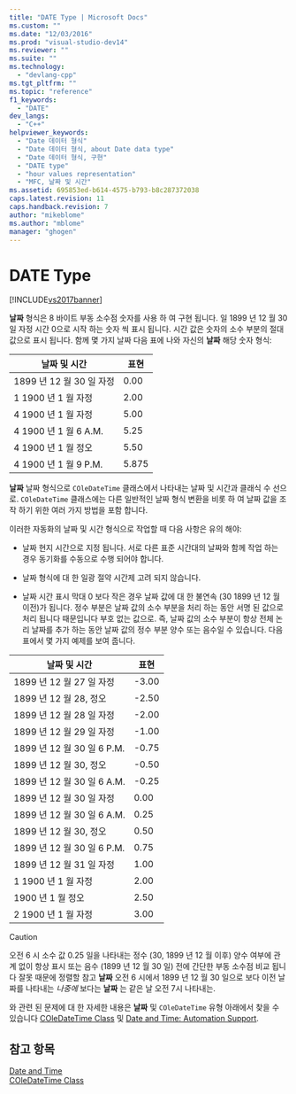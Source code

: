 ```yaml
---
title: "DATE Type | Microsoft Docs"
ms.custom: ""
ms.date: "12/03/2016"
ms.prod: "visual-studio-dev14"
ms.reviewer: ""
ms.suite: ""
ms.technology: 
  - "devlang-cpp"
ms.tgt_pltfrm: ""
ms.topic: "reference"
f1_keywords: 
  - "DATE"
dev_langs: 
  - "C++"
helpviewer_keywords: 
  - "Date 데이터 형식"
  - "Date 데이터 형식, about Date data type"
  - "Date 데이터 형식, 구현"
  - "DATE type"
  - "hour values representation"
  - "MFC, 날짜 및 시간"
ms.assetid: 695853ed-b614-4575-b793-b8c287372038
caps.latest.revision: 11
caps.handback.revision: 7
author: "mikeblome"
ms.author: "mblome"
manager: "ghogen"
---
```

# DATE Type
[!INCLUDE[vs2017banner](../assembler/inline/includes/vs2017banner.md)]

**날짜** 형식은 8 바이트 부동 소수점 숫자를 사용 하 여 구현 됩니다.  일 1899 년 12 월 30 일 자정 시간 0으로 시작 하는 숫자 씩 표시 됩니다.  시간 값은 숫자의 소수 부분의 절대값으로 표시 됩니다.  함께 몇 가지 날짜 다음 표에 나와 자신의  **날짜** 해당 숫자 형식:  
  
|날짜 및 시간|표현|  
|-------------|--------|  
|1899 년 12 월 30 일 자정|0.00|  
|1 1900 년 1 월 자정|2.00|  
|4 1900 년 1 월 자정|5.00|  
|4 1900 년 1 월 6 A.M.|5.25|  
|4 1900 년 1 월 정오|5.50|  
|4 1900 년 1 월 9 P.M.|5.875|  
  
 **날짜** 날짜 형식으로 `COleDateTime` 클래스에서 나타내는 날짜 및 시간과 클래식 수 선으로.  `COleDateTime` 클래스에는 다른 일반적인 날짜 형식 변환을 비롯 하 여 날짜 값을 조작 하기 위한 여러 가지 방법을 포함 합니다.  
  
 이러한 자동화의 날짜 및 시간 형식으로 작업할 때 다음 사항은 유의 해야:  
  
-   날짜 현지 시간으로 지정 됩니다. 서로 다른 표준 시간대의 날짜와 함께 작업 하는 경우 동기화를 수동으로 수행 되어야 합니다.  
  
-   날짜 형식에 대 한 일광 절약 시간제 고려 되지 않습니다.  
  
-   날짜 시간 표시 막대 0 보다 작은 경우 날짜 값에 대 한 불연속 \(30 1899 년 12 월 이전\)가 됩니다.  정수 부분은 날짜 값의 소수 부분을 처리 하는 동안 서명 된 값으로 처리 됩니다 때문입니다 부호 없는 값으로.  즉, 날짜 값의 소수 부분이 항상 전체 논리 날짜를 추가 하는 동안 날짜 값의 정수 부분 양수 또는 음수일 수 있습니다.  다음 표에서 몇 가지 예제를 보여 줍니다.  
  
|날짜 및 시간|표현|  
|-------------|--------|  
|1899 년 12 월 27 일 자정|\-3.00|  
|1899 년 12 월 28, 정오|\-2.50|  
|1899 년 12 월 28 일 자정|\-2.00|  
|1899 년 12 월 29 일 자정|\-1.00|  
|1899 년 12 월 30 일 6 P.M.|\-0.75|  
|1899 년 12 월 30, 정오|\-0.50|  
|1899 년 12 월 30 일 6 A.M.|\-0.25|  
|1899 년 12 월 30 일 자정|0.00|  
|1899 년 12 월 30 일 6 A.M.|0.25|  
|1899 년 12 월 30, 정오|0.50|  
|1899 년 12 월 30 일 6 P.M.|0.75|  
|1899 년 12 월 31 일 자정|1.00|  
|1 1900 년 1 월 자정|2.00|  
|1900 년 1 월 정오|2.50|  
|2 1900 년 1 월 자정|3.00|  
  
> [!CAUTION]
>  오전 6 시 소수 값 0.25 일을 나타내는 정수 \(30, 1899 년 12 월 이후\) 양수 여부에 관계 없이 항상 표시 또는 음수 \(1899 년 12 월 30 일\) 전에 간단한 부동 소수점 비교 됩니다 잘못 때문에 정렬할 참고  **날짜** 오전 6 시에서 1899 년 12 월 30 일으로 보다 이전 날짜를 나타내는  *나중에* 보다는  **날짜** 는 같은 날 오전 7시 나타내는.  
  
 와 관련 된 문제에 대 한 자세한 내용은  **날짜** 및 `COleDateTime` 유형 아래에서 찾을 수 있습니다 [COleDateTime Class](../atl-mfc-shared/reference/coledatetime-class.md) 및 [Date and Time: Automation Support](../atl-mfc-shared/date-and-time-automation-support.md).  
  
## 참고 항목  
 [Date and Time](../atl-mfc-shared/date-and-time.md)   
 [COleDateTime Class](../atl-mfc-shared/reference/coledatetime-class.md)